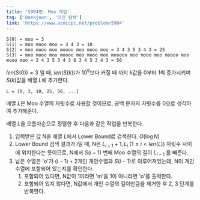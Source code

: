 ```yaml
---
title: '5904번: Moo 게임'
tag: ['Baekjoon', '이진 탐색']
link: 'https://www.acmicpc.net/problem/5904'
---
```


```
S(0) = moo = 3
S(1) = moo mooo moo = 3 4 3 = 10
S(2) = moo mooo moo moooo moo mooo moo = 3 4 3 5 3 4 3 = 25
S(3) = moo mooo moo moooo moo mooo moo mooooo moo mooo moo moooo moo mooo moo = 3 4 3 5 3 4 3 6 3 4 5 3 4 3 = 56
```

$len(S(0)) = 3$ 일 때, $len(S(k))$가 $10^9$보다 커질 때 까지 $k$값을 0부터 1씩 증가시키며 $S(k)$값을 배열 $L$에 추가한다.

```text
L = [0, 3, 10, 25, 56, ...]
```

배열 $L$은 Moo 수열의 자릿수로 사용할 것이므로, 공백 문자의 자릿수를 0으로 생각하여 추가해준다.


배열 $L$을 오름차순으로 정렬한 후 다음과 같은 작업을 반복한다.

1. 입력받은 값 N을 배열 $L$에서 Lower Bound로 검색한다. $O(\log N)$
2. Lower Bound 검색 결과가 $i$일 때, N은 $L_{i-1} + 1, L_i$ $(1 \leq i < len(L))$ 자릿수 사이에 위치한다는 뜻이므로, N에서 $S(i-1)$ 번째 Moo 수열의 길이 $L_{i-1}$ 를 빼준다.
3. 남은 수열은 'o'가 $(i-1)+2$개인 개인수열과 $S(i-1)$로 이루어져있는데, N이 개인 수열에 포함되어 있는지를 확인한다.
    1. 포함되어 있다면, N값이 1이라면 'm'을 1이 아니라면 'o'를 출력한다.
    2. 포함되어 있지 않다면, N값에서 개인 수열의 길이만큼을 제거한 후 2, 3 단계를 반복한다.
